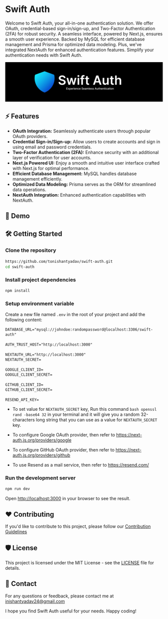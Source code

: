 # Swift Auth

Welcome to Swift Auth, your all-in-one authentication solution. We offer OAuth, credential-based sign-in/sign-up, and Two-Factor Authentication (2FA) for robust security. A seamless interface, powered by Next.js, ensures a smooth user experience. Backed by MySQL for efficient database management and Prisma for optimized data modeling. Plus, we've integrated NextAuth for enhanced authentication features. Simplify your authentication needs with Swift Auth.

![Banner](public/banner.png)

## ⚡ Features

- **OAuth Integration:** Seamlessly authenticate users through popular OAuth providers.
- **Credential Sign-in/Sign-up:** Allow users to create accounts and sign in using email and password credentials.
- **Two-Factor Authentication (2FA):** Enhance security with an additional layer of verification for user accounts.
- **Next.js Powered UI:** Enjoy a smooth and intuitive user interface crafted with Next.js for optimal performance.
- **Efficient Database Management:** MySQL handles database management efficiently.
- **Optimized Data Modeling:** Prisma serves as the ORM for streamlined data operations.
- **NextAuth Integration:** Enhanced authentication capabilities with NextAuth.

## 🔔 Demo

## 🛠️ Getting Started

### Clone the repository

```bash
https://github.com/tonishantyadav/swift-auth.git
cd swift-auth
```

### Install project dependencies

```bash
npm install
```

### Setup environment variable

Create a new file named `.env` in the root of your project and add the following content:

```env
DATABASE_URL="mysql://johndoe:randompassword@localhost:3306/swift-auth"

AUTH_TRUST_HOST="http://localhost:3000"

NEXTAUTH_URL="http://localhost:3000"
NEXTAUTH_SECRET=

GOOGLE_CLIENT_ID=
GOOGLE_CLIENT_SECRET=

GITHUB_CLIENT_ID=
GITHUB_CLIENT_SECRET=

RESEND_API_KEY=
```

- To set value for `NEXTAUTH_SECRET` key, Run this command `bash openssl rand -base64 32` in your terminal and it will give you a random 32-characters long string that you can use as a value for `NEXTAUTH_SECRET` key.

- To configure Google OAuth provider, then refer to https://next-auth.js.org/providers/google

- To configure GitHub OAuth provider, then refer to https://next-auth.js.org/providers/github

- To use Resend as a mail service, then refer to https://resend.com/

### Run the development server

```bash
npm run dev
```

Open [http://localhost:3000](http://localhost:3000) in your browser to see the result.

## ❤️ Contributing

If you'd like to contribute to this project, please follow our [Contribution Guidelines](CONTRIBUTING.md)

## 🛡️ License

This project is licensed under the MIT License - see the [LICENSE](LICENSE) file for details.

## 🙂 Contact

For any questions or feedback, please contact me at [inishantyadav24@gmail.com](mailto:inishantyadav24@gmail.com)

I hope you find Swift Auth useful for your needs. Happy coding!
